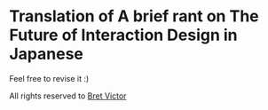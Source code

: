 # Translation of A brief rant on The Future of Interaction Design in Japanese

Feel free to revise it :)

All rights reserved to [Bret Victor](http://worrydream.com/)
